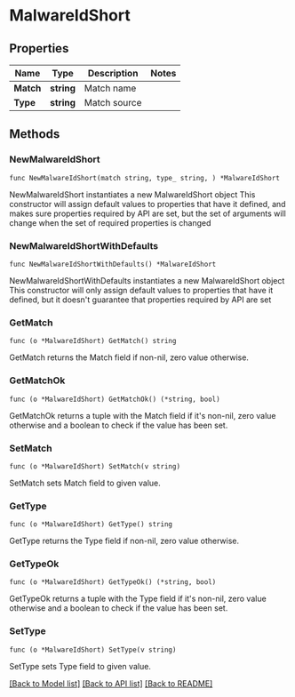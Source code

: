 # MalwareIdShort

## Properties

Name | Type | Description | Notes
------------ | ------------- | ------------- | -------------
**Match** | **string** | Match name | 
**Type** | **string** | Match source | 

## Methods

### NewMalwareIdShort

`func NewMalwareIdShort(match string, type_ string, ) *MalwareIdShort`

NewMalwareIdShort instantiates a new MalwareIdShort object
This constructor will assign default values to properties that have it defined,
and makes sure properties required by API are set, but the set of arguments
will change when the set of required properties is changed

### NewMalwareIdShortWithDefaults

`func NewMalwareIdShortWithDefaults() *MalwareIdShort`

NewMalwareIdShortWithDefaults instantiates a new MalwareIdShort object
This constructor will only assign default values to properties that have it defined,
but it doesn't guarantee that properties required by API are set

### GetMatch

`func (o *MalwareIdShort) GetMatch() string`

GetMatch returns the Match field if non-nil, zero value otherwise.

### GetMatchOk

`func (o *MalwareIdShort) GetMatchOk() (*string, bool)`

GetMatchOk returns a tuple with the Match field if it's non-nil, zero value otherwise
and a boolean to check if the value has been set.

### SetMatch

`func (o *MalwareIdShort) SetMatch(v string)`

SetMatch sets Match field to given value.


### GetType

`func (o *MalwareIdShort) GetType() string`

GetType returns the Type field if non-nil, zero value otherwise.

### GetTypeOk

`func (o *MalwareIdShort) GetTypeOk() (*string, bool)`

GetTypeOk returns a tuple with the Type field if it's non-nil, zero value otherwise
and a boolean to check if the value has been set.

### SetType

`func (o *MalwareIdShort) SetType(v string)`

SetType sets Type field to given value.



[[Back to Model list]](../README.md#documentation-for-models) [[Back to API list]](../README.md#documentation-for-api-endpoints) [[Back to README]](../README.md)


